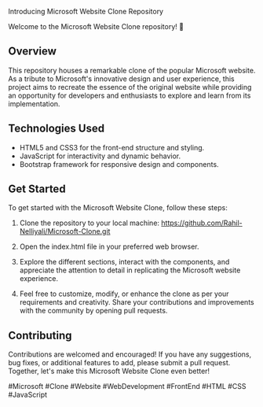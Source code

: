 Introducing Microsoft Website Clone Repository

Welcome to the Microsoft Website Clone repository! 🚀

## Overview

This repository houses a remarkable clone of the popular Microsoft website. As a tribute to Microsoft's innovative design and user experience, this project aims to recreate the essence of the original website while providing an opportunity for developers and enthusiasts to explore and learn from its implementation.


## Technologies Used

- HTML5 and CSS3 for the front-end structure and styling.
- JavaScript for interactivity and dynamic behavior.
- Bootstrap framework for responsive design and components.

## Get Started

To get started with the Microsoft Website Clone, follow these steps:

1. Clone the repository to your local machine:
  https://github.com/Rahil-Nelliyali/Microsoft-Clone.git

2. Open the index.html file in your preferred web browser.

3. Explore the different sections, interact with the components, and appreciate the attention to detail in replicating the Microsoft website experience.

4. Feel free to customize, modify, or enhance the clone as per your requirements and creativity. Share your contributions and improvements with the community by opening pull requests.

## Contributing

Contributions are welcomed and encouraged! If you have any suggestions, bug fixes, or additional features to add, please submit a pull request. Together, let's make this Microsoft Website Clone even better!


#Microsoft #Clone #Website #WebDevelopment #FrontEnd #HTML #CSS #JavaScript
